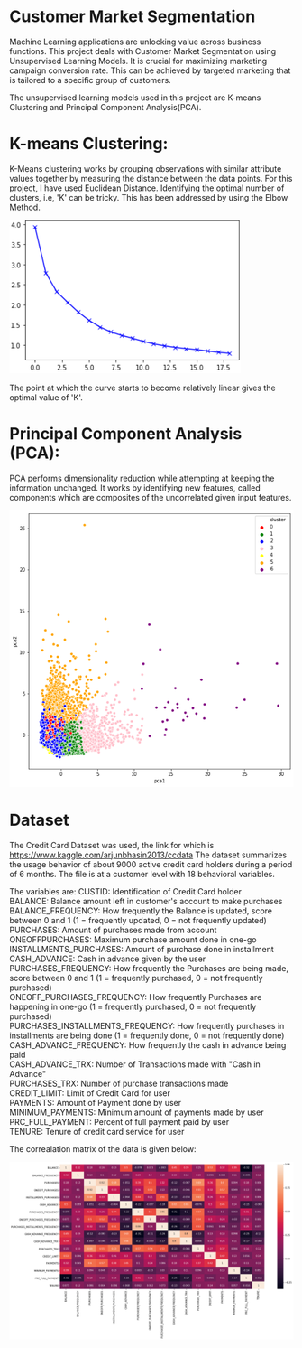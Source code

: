 # Customer Market Segmentation

Machine Learning applications are unlocking value across business functions. 
This project deals with Customer Market Segmentation using Unsupervised Learning Models.
It is crucial for maximizing marketing campaign conversion rate. This can be achieved by targeted marketing that is tailored to a specific group of customers.

The unsupervised learning models used in this project are K-means Clustering and Principal Component Analysis(PCA).

# K-means Clustering:

K-Means clustering works by grouping observations with similar attribute values together by measuring the distance between the data points. For this project, I have
used Euclidean Distance. Identifying the optimal number of clusters, i.e, 'K' can be tricky. This has been addressed by using the Elbow Method.

![](Images/elbow_method.png)

The point at which the curve starts to become relatively linear gives the optimal value of 'K'.

# Principal Component Analysis (PCA):

PCA performs dimensionality reduction while attempting at keeping the information unchanged. It works by identifying new features, called components which are composites 
of the uncorrelated given input features.

![](Images/PCA.png)

# Dataset
The Credit Card Dataset was used, the link for which is https://www.kaggle.com/arjunbhasin2013/ccdata
The dataset summarizes the usage behavior of about 9000 active credit card holders during a period of 6 months. The file is at a customer level with 18 behavioral variables.

The variables are:
CUSTID: Identification of Credit Card holder <br />
BALANCE: Balance amount left in customer's account to make purchases <br />
BALANCE_FREQUENCY: How frequently the Balance is updated, score between 0 and 1 (1 = frequently updated, 0 = not frequently updated) <br />
PURCHASES: Amount of purchases made from account <br />
ONEOFFPURCHASES: Maximum purchase amount done in one-go <br />
INSTALLMENTS_PURCHASES: Amount of purchase done in installment <br />
CASH_ADVANCE: Cash in advance given by the user <br />
PURCHASES_FREQUENCY: How frequently the Purchases are being made, score between 0 and 1 (1 = frequently purchased, 0 = not frequently purchased) <br />
ONEOFF_PURCHASES_FREQUENCY: How frequently Purchases are happening in one-go (1 = frequently purchased, 0 = not frequently purchased) <br />
PURCHASES_INSTALLMENTS_FREQUENCY: How frequently purchases in installments are being done (1 = frequently done, 0 = not frequently done) <br />
CASH_ADVANCE_FREQUENCY: How frequently the cash in advance being paid <br />
CASH_ADVANCE_TRX: Number of Transactions made with "Cash in Advance" <br />
PURCHASES_TRX: Number of purchase transactions made <br />
CREDIT_LIMIT: Limit of Credit Card for user <br />
PAYMENTS: Amount of Payment done by user <br />
MINIMUM_PAYMENTS: Minimum amount of payments made by user  <br />
PRC_FULL_PAYMENT: Percent of full payment paid by user <br />
TENURE: Tenure of credit card service for user <br />

The correalation matrix of the data is given below:

![](Images/corr_heatmap.png)
